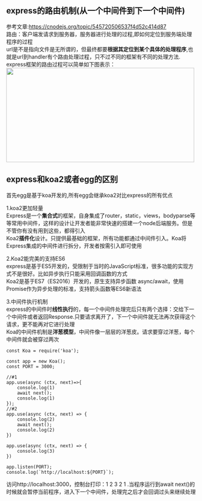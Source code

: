 ## express的路由机制(从一个中间件到下一个中间件)
参考文章:https://cnodejs.org/topic/545720506537f4d52c414d87  
路由：客户端发请求到服务器，服务器进行处理的过程,即如何定位到服务端处理程序的过程  
url是不是指向文件是无所谓的，但最终都要**根据其定位到某个具体的处理程序**,也就是url到handler有个路由处理过程，只不过不同的框架有不同的处理方法.  
express框架的路由过程可以简单如下图表示：
<img src="https://upload-images.jianshu.io/upload_images/1864457-2e50b055a2302739.png?imageMogr2/auto-orient/strip|imageView2/2/w/573/format/webp" width="500px" height="250px"/>

## express和koa2或者egg的区别
首先egg是基于koa开发的,所有egg会继承koa2对比express的所有优点

1.koa2更加轻量  
Express是一个**集合式**的框架，自身集成了router，static，views，bodyparse等等常用中间件，这样的设计让开发者能非常快速的搭建一个node后端服务。但是不管你有没有用到这些，都得引入  
Koa2**插件化**设计。只提供最基础的框架，所有功能都通过中间件引入。Koa将Express集成的中间件进行拆分，开发者按需引入即可使用  

2.Koa2能完美的支持ES6  
express是基于ES5开发的，受限制于当时的JavaScript标准，很多功能的实现方式不是很好。比如异步执行只能采用回调函数的方式  
Koa2是基于ES7（ES2016）开发的，原生支持异步函数 async/await，使用Promise作为异步处理的标准，支持箭头函数等ES6新语法

3.中间件执行机制  
express的中间件时**线性执行**的，每一个中间件处理完后只有两个选择：交给下一个中间件或者返回Response.只要请求离开了，下一个中间件就无法再次获得这个请求，更不能再对它进行处理  
Koa的中间件机制是**洋葱模型**，中间件像一层层的洋葱皮。请求要穿过洋葱，每个中间件就会被穿过两次
````
const Koa = require('koa');

const app = new Koa();
const PORT = 3000;

//#1
app.use(async (ctx, next)=>{
    console.log(1)
    await next();
    console.log(1)
});
//#2
app.use(async (ctx, next) => {
    console.log(2)
    await next();
    console.log(2)
})

app.use(async (ctx, next) => {
    console.log(3)
})

app.listen(PORT);
console.log(`http://localhost:${PORT}`);
````
访问http://localhost:3000，控制台打印：1 2 3 2 1 .当程序运行到await next()的时候就会暂停当前程序，进入下一个中间件，处理完之后才会回调过头来继续处理